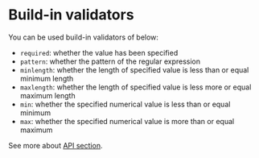 # Build-in validators

You can be used build-in validators of below:

- `required`: whether the value has been specified
- `pattern`: whether the pattern of the regular expression
- `minlength`: whether the length of specified value is less than or equal minimum length
- `maxlength`: whether the length of specified value is less more or equal maximum length
- `min`: whether the specified numerical value is less than or equal minimum
- `max`: whether the specified numerical value is more than or equal maximum

See more about [API section](/api.html#buildin-validators).
